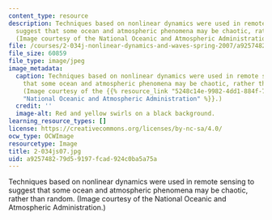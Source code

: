```yaml
---
content_type: resource
description: Techniques based on nonlinear dynamics were used in remote sensing to
  suggest that some ocean and atmospheric phenomena may be chaotic, rather than random.
  (Image courtesy of the National Oceanic and Atmospheric Administration.)
file: /courses/2-034j-nonlinear-dynamics-and-waves-spring-2007/a925748279d59197fcad924c0ba5a75a_2-034js07.jpg
file_size: 60859
file_type: image/jpeg
image_metadata:
  caption: Techniques based on nonlinear dynamics were used in remote sensing to suggest
    that some ocean and atmospheric phenomena may be chaotic, rather than random.
    (Image courtesy of the {{% resource_link "5248c14e-9982-4dd1-884f-7bc10c4c19d4"
    "National Oceanic and Atmospheric Administration" %}}.)
  credit: ''
  image-alt: Red and yellow swirls on a black background.
learning_resource_types: []
license: https://creativecommons.org/licenses/by-nc-sa/4.0/
ocw_type: OCWImage
resourcetype: Image
title: 2-034js07.jpg
uid: a9257482-79d5-9197-fcad-924c0ba5a75a
---
```

Techniques based on nonlinear dynamics were used in remote sensing to suggest that some ocean and atmospheric phenomena may be chaotic, rather than random. (Image courtesy of the National Oceanic and Atmospheric Administration.)